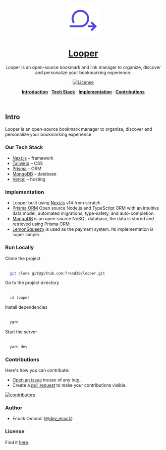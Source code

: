 <a href="https://looper-ten.vercel.app/">
<p align="center"><img alt="Looper – An open source bookmark and link manager web application." width="100" height="100" src="./public/logo.svg"></p>
  <h1 align="center">Looper</h1>
</a>

<p align="center">
  Looper is an open-source bookmark and link manager to organize, discover and personalize your bookmarking experience.
</p>

<p align="center">

  <a href="https://github.com/Trend20/looper/blob/main/LICENSE">
    <img src="https://img.shields.io/github/license/Trend20/looper?label=license&logo=github&color=f80&logoColor=fff" alt="License" />
  </a>

</p>

<p align="center">
  <a href="#intro"><strong>Introduction</strong></a> ·
  <a href="#our-tech-stack"><strong>Tech Stack</strong></a> ·
  <a href="#implementation"><strong>Implementation</strong></a> ·
  <a href="#contributions"><strong>Contributions</strong></a>
</p>
<br/>

## Intro

Looper is an open-source bookmark manager to organize, discover and personalize your bookmarking experience.

### Our Tech Stack

- [Next.js](https://nextjs.org/) – framework
- [Tailwind](https://tailwindcss.com/) – CSS
- [Prisma](https://www.prisma.io/) – ORM
- [MongoDB](https://www.mongodb.com/) – database
- [Vercel](https://vercel.com/) – hosting

### Implementation

- Looper built using [NextJs](https://nextjs.org) v14 from scratch.
- [Prisma ORM](https://www.prisma.io/) Open source Node.js and TypeScript ORM with an intuitive data model, automated migrations, type-safety, and auto-completion.
- [MongoDB](https://www.mongodb.com/) is an open-source NoSQL database, the data is stored and retrieved using Prisma ORM.
- [LemonSqueezy](https://lemonsqueezy.com/) is used as the payment system. Its implementation is super simple.

### Run Locally


Clone the project


```bash

  git clone git@github.com:Trend20/looper.git

```


Go to the project directory


```bash

  cd looper

```


Install dependencies


```bash

  yarn

```


Start the server


```bash

  yarn dev

```

### Contributions

Here's how you can contribute:

- [Open an issue](https://github.com/gokulkrishh/bmrk.cc/issues) incase of any bug.
- Create a [pull request](https://github.com/gokulkrishh/bmrk.cc/pull) to make your contributions visible.

<a href="https://github.com/Trend20/looper/graphs/contributors">
  <img src="https://contrib.rocks/image?repo=Trend20/looper" alt="contributors" />
</a>

### Author

- Enock Omondi ([@dev_enock](https://x.com/dev_enock))

### License

Find it [here](https://github.com/Trend20/looper/blob/main/LICENSE).